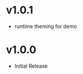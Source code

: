 v1.0.1
=====================
* runtime theming for demo

v1.0.0
=====================
* Initial Release
